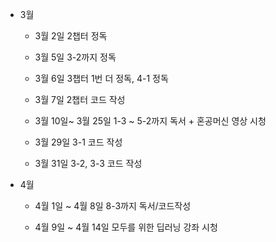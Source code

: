 * 3월
  * 3월 2일 2챕터 정독

  * 3월 5일 3-2까지 정독

  * 3월 6일 3챕터 1번 더 정독, 4-1 정독

  * 3월 7일 2챕터 코드 작성

  * 3월 10일~ 3월 25일 1-3 ~ 5-2까지 독서 + 혼공머신 영상 시청

  * 3월 29일 3-1 코드 작성

  * 3월 31일 3-2, 3-3 코드 작성


* 4월
  * 4월 1일 ~ 4월 8일 8-3까지 독서/코드작성

  * 4월 9일 ~ 4월 14일 모두를 위한 딥러닝 강좌 시청
